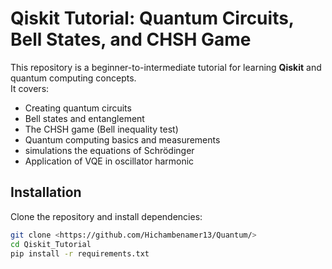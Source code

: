 # Qiskit Tutorial: Quantum Circuits, Bell States, and CHSH Game

This repository is a beginner-to-intermediate tutorial for learning **Qiskit** and quantum computing concepts.  
It covers:

- Creating quantum circuits
- Bell states and entanglement
- The CHSH game (Bell inequality test)
- Quantum computing basics and measurements
- simulations  the equations  of Schrödinger
- Application of VQE in oscillator harmonic 

## Installation

Clone the repository and install dependencies:

```bash
git clone <https://github.com/Hichambenamer13/Quantum/>
cd Qiskit_Tutorial
pip install -r requirements.txt
